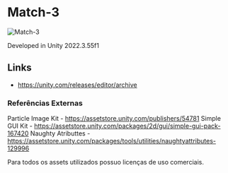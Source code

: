 # Match-3

![Match-3](/Match3.png?raw=true "Match-3")

Developed in Unity 2022.3.55f1

## Links
- https://unity.com/releases/editor/archive

### Referências Externas

Particle Image Kit - https://assetstore.unity.com/publishers/54781
Simple GUI Kit - https://assetstore.unity.com/packages/2d/gui/simple-gui-pack-167420
Naughty Atributtes - https://assetstore.unity.com/packages/tools/utilities/naughtyattributes-129996

Para todos os assets utilizados possuo licenças de uso comerciais. 
